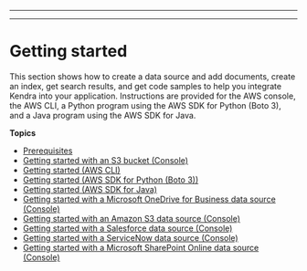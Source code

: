 --------

--------

# Getting started<a name="getting-started"></a>

This section shows how to create a data source and add documents, create an index, get search results, and get code samples to help you integrate Kendra into your application\. Instructions are provided for the AWS console, the AWS CLI, a Python program using the AWS SDK for Python \(Boto 3\), and a Java program using the AWS SDK for Java\.

**Topics**
+ [Prerequisites](gs-prerequisites.md)
+ [Getting started with an S3 bucket \(Console\)](gs-console.md)
+ [Getting started \(AWS CLI\)](gs-cli.md)
+ [Getting started \(AWS SDK for Python \(Boto 3\)\)](gs-python.md)
+ [Getting started \(AWS SDK for Java\)](gs-java.md)
+ [Getting started with a Microsoft OneDrive for Business data source \(Console\)](getting-started-onedrive.md)
+ [Getting started with an Amazon S3 data source \(Console\)](getting-started-s3.md)
+ [Getting started with a Salesforce data source \(Console\)](getting-started-salesforce.md)
+ [Getting started with a ServiceNow data source \(Console\)](getting-started-servicenow.md)
+ [Getting started with a Microsoft SharePoint Online data source \(Console\)](getting-started-sharepoint.md)